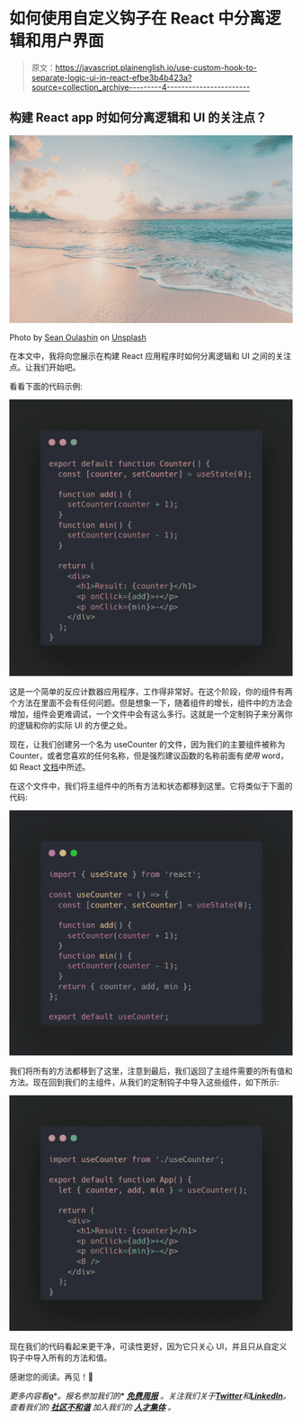 # 如何使用自定义钩子在 React 中分离逻辑和用户界面

> 原文：<https://javascript.plainenglish.io/use-custom-hook-to-separate-logic-ui-in-react-efbe3b4b423a?source=collection_archive---------4----------------------->

## 构建 React app 时如何分离逻辑和 UI 的关注点？

![](img/a4d8eb7cd8c853b977e44d39d1ced216.png)

Photo by [Sean Oulashin](https://unsplash.com/@oulashin?utm_source=medium&utm_medium=referral) on [Unsplash](https://unsplash.com?utm_source=medium&utm_medium=referral)

在本文中，我将向您展示在构建 React 应用程序时如何分离逻辑和 UI 之间的关注点。让我们开始吧。

看看下面的代码示例:

![](img/4e8bc27a500b400c24d4cd26952b6b09.png)

这是一个简单的反应计数器应用程序，工作得非常好。在这个阶段，你的组件有两个方法在里面不会有任何问题。但是想象一下，随着组件的增长，组件中的方法会增加，组件会更难调试，一个文件中会有这么多行。这就是一个定制钩子来分离你的逻辑和你的实际 UI 的方便之处。

现在，让我们创建另一个名为 useCounter 的文件，因为我们的主要组件被称为 Counter，或者您喜欢的任何名称，但是强烈建议函数的名称前面有*使用* word，如 React [文档](https://reactjs.org/docs/hooks-custom.html#using-a-custom-hook)中所述。

在这个文件中，我们将主组件中的所有方法和状态都移到这里。它将类似于下面的代码:

![](img/da0937de3266467a7507f2ed32747b94.png)

我们将所有的方法都移到了这里，注意到最后，我们返回了主组件需要的所有值和方法。现在回到我们的主组件，从我们的定制钩子中导入这些组件，如下所示:

![](img/93edb12f56a4a18c33955ecdc16dd7bb.png)

现在我们的代码看起来更干净，可读性更好，因为它只关心 UI，并且只从自定义钩子中导入所有的方法和值。

感谢您的阅读。再见！🍻

*更多内容看*[***o***](https://plainenglish.io/)**。报名参加我们的* [***免费周报***](http://newsletter.plainenglish.io/) *。关注我们关于*[***Twitter***](https://twitter.com/inPlainEngHQ)*和*[***LinkedIn***](https://www.linkedin.com/company/inplainenglish/)*。查看我们的* [***社区不和谐***](https://discord.gg/GtDtUAvyhW) *加入我们的* [***人才集体***](https://inplainenglish.pallet.com/talent/welcome) *。**